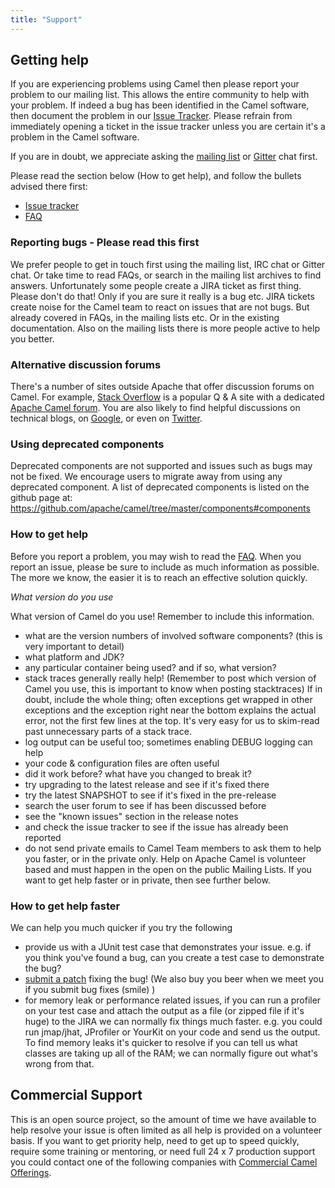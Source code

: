 ```yaml
---
title: "Support"
---
```


## Getting help

If you are experiencing problems using Camel then please report your problem to our mailing list. This allows the entire community to help with your problem.
If indeed a bug has been identified in the Camel software, then document the problem in our [Issue Tracker](https://issues.apache.org/jira/browse/CAMEL).
Please refrain from immediately opening a ticket in the issue tracker unless you are certain it's a problem in the Camel software.

If you are in doubt, we appreciate asking the [mailing list](/community/mailing-list/) or [Gitter](https://gitter.im/apache/apache-camel) chat first.

Please read the section below (How to get help), and follow the bullets advised there first:

* [Issue tracker](https://issues.apache.org/jira/browse/CAMEL)
* [FAQ](/manual/latest/faq/index.html)

### Reporting bugs - Please read this first

We prefer people to get in touch first using the mailing list, IRC chat or Gitter chat. Or take time to read FAQs, or search in the mailing list archives to find answers.
Unfortunately some people create a JIRA ticket as first thing. Please don't do that! Only if you are sure it really is a bug etc. JIRA tickets create noise
for the Camel team to react on issues that are not bugs. But already covered in FAQs, in the mailing lists etc. Or in the existing documentation.
Also on the mailing lists there is more people active to help you better.

### Alternative discussion forums

There's a number of sites outside Apache that offer discussion forums on Camel. For example, [Stack Overflow](http://stackoverflow.com/) is a popular Q & A site with a dedicated [Apache Camel forum](http://stackoverflow.com/questions/tagged/apache-camel).
You are also likely to find helpful discussions on technical blogs, on [Google](https://www.google.com/search?q=apache+camel), or even on [Twitter](https://twitter.com/#!/search/apache%20camel).

### Using deprecated components

Deprecated components are not supported and issues such as bugs may not be fixed. We encourage users to migrate away from using any deprecated component.
A list of deprecated components is listed on the github page at: https://github.com/apache/camel/tree/master/components#components

### How to get help

Before you report a problem, you may wish to read the [FAQ](/manual/latest/faq/index.html).
When you report an issue, please be sure to include as much information as possible. The more we know, the easier it is to reach an effective solution quickly.

*What version do you use*

What version of Camel do you use! Remember to include this information.

*  what are the version numbers of involved software components? (this is very important to detail)
*  what platform and JDK?
*  any particular container being used? and if so, what version?
*  stack traces generally really help! (Remember to post which version of Camel you use, this is important to know when posting stacktraces) If in doubt, include the whole thing; often exceptions get wrapped in other exceptions and the exception right near the bottom explains the actual error, not the first few lines at the top. It's very easy for us to skim-read past unnecessary parts of a stack trace.
*  log output can be useful too; sometimes enabling DEBUG logging can help
*  your code & configuration files are often useful
*  did it work before? what have you changed to break it?
*  try upgrading to the latest release and see if it's fixed there
*  try the latest SNAPSHOT to see if it's fixed in the pre-release
*  search the user forum to see if has been discussed before
*  see the "known issues" section in the release notes
*  and check the issue tracker to see if the issue has already been reported
*  do not send private emails to Camel Team members to ask them to help you faster, or in the private only. Help on Apache Camel is volunteer based and must happen in the open on the public Mailing Lists. If you want to get help faster or in private, then see further below.

### How to get help faster

We can help you much quicker if you try the following

*  provide us with a JUnit test case that demonstrates your issue. e.g. if you think you've found a bug, can you create a test case to demonstrate the bug?
*  [submit a patch](/manual/latest/contributing.html) fixing the bug! (We also buy you beer when we meet you if you submit bug fixes (smile) )
*  for memory leak or performance related issues, if you can run a profiler on your test case and attach the output as a file (or zipped file if it's huge) to the JIRA we can normally fix things much faster. e.g. you could run jmap/jhat, JProfiler or YourKit on your code and send us the output. To find memory leaks it's quicker to resolve if you can tell us what classes are taking up all of the RAM; we can normally figure out what's wrong from that.

## Commercial Support

This is an open source project, so the amount of time we have available to help resolve your issue is often limited as all help is provided on a volunteer basis.
If you want to get priority help, need to get up to speed quickly, require some training or mentoring, or need full 24 x 7 production support you could contact one of the following companies with [Commercial Camel Offerings](/manual/latest/commercial-camel-offerings.html).
